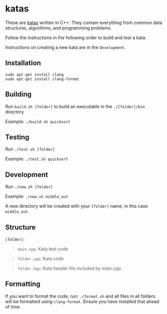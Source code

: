 # katas

These are [katas](https://en.wikipedia.org/wiki/Kata_(programming)) written in
C++. They contain everything from common data structures, algorithms, and
programming problems.

Follow the instructions in the following order to build and test a kata.

Instructions on creating a new kata are in the `Development`.

## Installation
```
sudo apt-get install clang
sudo apt-get install clang-format
```

## Building
Run `build.sh [folder]` to build an executable in the `./[folder]/bin` directory

Example: `./build.sh quicksort`

## Testing
Run `./test.sh [folder]`  

Example: `./test.sh quicksort`

## Development

Run `./new.sh [folder]`

Example: `./new.sh middle_out`

A new directory will be created with your `[folder]` name, in this case
`middle_out`.

## Structure
`[folder]`:
  >`main.cpp`: Kata test code

  >`folder.cpp`: Kata code

  >`folder.hpp`: Kata header file included by main.cpp


## Formatting
If you want to format the code, run: `./format.sh` and all files in all folders
will be formatted using `clang-format`. Ensure you have installed that ahead
of time.
